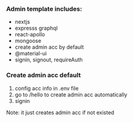 ### Admin template includes:

- nextjs
- expresss graphql
- react-apollo
- mongoose
- create admin acc by default
- @material-ui
- signin, signout, requireAuth

### Create admin acc default

1. config acc info in .env file
2. go to /hello to create admin acc automatically
3. signin

Note: it just creates admin acc if not existed
